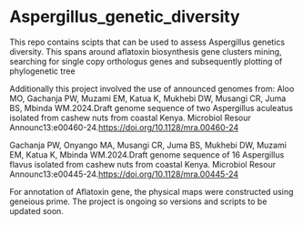 # Aspergillus_genetic_diversity
This repo contains scipts that can be used to assess Aspergillus genetics diversity. This spans around aflatoxin biosynthesis gene clusters mining, searching for single copy orthologus genes and subsequently plotting of phylogenetic tree

Additionally this project involved the use of announced genomes from:
Aloo MO, Gachanja PW, Muzami EM, Katua K, Mukhebi DW, Musangi CR, Juma BS, Mbinda WM.2024.Draft genome sequence of two Aspergillus aculeatus isolated from cashew nuts from coastal Kenya. Microbiol Resour Announc13:e00460-24.https://doi.org/10.1128/mra.00460-24

Gachanja PW, Onyango MA, Musangi CR, Juma BS, Mukhebi DW, Muzami EM, Katua K, Mbinda WM.2024.Draft genome sequence of 16 Aspergillus flavus isolated from cashew nuts from coastal Kenya. Microbiol Resour Announc13:e00445-24.https://doi.org/10.1128/mra.00445-24 


For annotation of Aflatoxin gene, the physical maps were constructed using geneious prime. The project is ongoing so versions and scripts to be updated soon.
